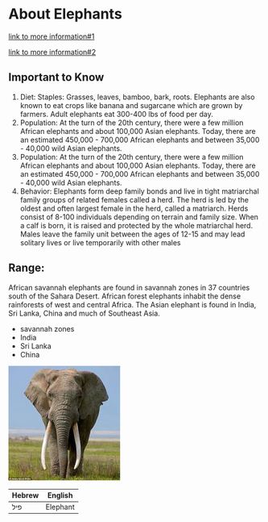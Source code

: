 # About Elephants 

[link to more information#1](https://en.wikipedia.org/wiki/Elephant)

[link to more information#2](https://en.wikipedia.org/wiki/Elephant)

## Important to Know  
1. Diet: Staples: Grasses, leaves, bamboo, bark, roots. Elephants are also known to eat crops like banana and sugarcane which are grown by farmers. Adult elephants eat 300-400 lbs of food per day.
2. Population: At the turn of the 20th century, there were a few million African elephants and about 100,000 Asian elephants. Today, there are an estimated 450,000 - 700,000 African elephants and between 35,000 - 40,000 wild Asian elephants.
3. Population: At the turn of the 20th century, there were a few million African elephants and about 100,000 Asian elephants. Today, there are an estimated 450,000 - 700,000 African elephants and between 35,000 - 40,000 wild Asian elephants.
4. Behavior: Elephants form deep family bonds and live in tight matriarchal family groups of related females called a herd. The herd is led by the oldest and often largest female in the herd, called a matriarch. Herds consist of 8-100 individuals depending on terrain and family size. When a calf is born, it is raised and protected by the whole matriarchal herd. Males leave the family unit between the ages of 12-15 and may lead solitary lives or live temporarily with other males 


## Range:
African savannah elephants are found in savannah zones in 37 countries south of the Sahara Desert. African forest elephants inhabit the dense rainforests of west and central Africa. The Asian elephant is found in India, Sri Lanka, China and much of Southeast Asia.

- savannah zones
- India
- Sri Lanka
- China 


![Image of github's](https://github.com/EdenYaakobi/ex1/blob/master/images/elephant.jpg)

Hebrew | English
-------|--------
פיל | Elephant 



